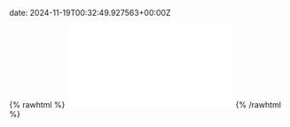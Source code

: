 date: 2024-11-19T00:32:49.927563+00:00Z


{% rawhtml %}
<embed src="./example.com-http.html" type="text/html">
{% /rawhtml %}